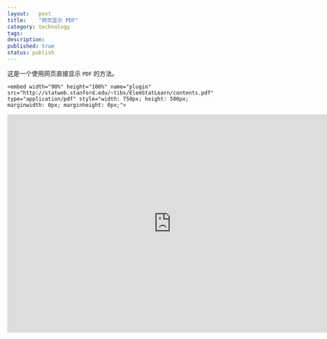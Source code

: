 ```yaml
---
layout:   post
title:    "网页显示 PDF"
category: technology
tags:     
description: 
published: true
status: publish
---
```


这是一个使用网页直接显示 `PDF` 的方法。

    <embed width="90%" height="100%" name="plugin" src="http://statweb.stanford.edu/~tibs/ElemStatLearn/contents.pdf" type="application/pdf" style="width: 750px; height: 500px; marginwidth: 0px; marginheight: 0px;">
    

<embed width="90%" height="100%" name="plugin" src="http://statweb.stanford.edu/~tibs/ElemStatLearn/contents.pdf" type="application/pdf" style="width: 750px; height: 500px; marginwidth: 0px; marginheight: 0px;">
